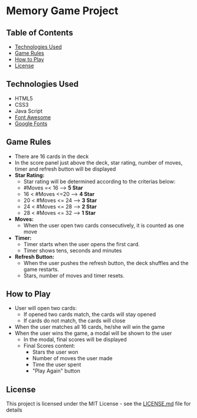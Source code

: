 # Memory Game Project

## Table of Contents
* [Technologies Used](#technologies-used)
* [Game Rules](#game-rules)
* [How to Play](#how-to-play)
* [License](#license)

## Technologies Used

* HTML5
* CSS3
* Java Script
* [Font Awesome](https://maxcdn.bootstrapcdn.com/font-awesome/4.6.1/css/font-awesome.min.css)
* [Google Fonts](https://fonts.googleapis.com/css?family=Coda)

## Game Rules

* There are 16 cards in the deck
* In the score panel just above the deck, star rating, number of moves, timer and refresh button will be displayed
* **Star Rating:**
  - Star rating will be determined according to the criterias below:
  - #Moves =< 16  --> **5 Star**
  - 16 < #Moves <=20  --> **4 Star**
  - 20 < #Moves <= 24  --> **3 Star**
  - 24 < #Moves <= 28  --> **2 Star**
  - 28 < #Moves <= 32  --> **1 Star**
* **Moves:**
  - When the user open two cards consecutively, it is counted as one move
* **Timer:**
  - Timer starts when the user opens the first card.
  - Timer shows tens, seconds and minutes
* **Refresh Button:**
  - When the user pushes the refresh button, the deck shuffles and the game restarts.
  - Stars, number of moves and timer resets.

## How to Play

* User will open two cards:
  - If opened two cards match, the cards will stay opened
  - If cards do not match, the cards will close
* When the user matches all 16 cards, he/she will win the game
* When the user wins the game, a modal will be shown to the user
  - In the modal, final scores will be displayed
  - Final Scores content:
    - Stars the user won
    - Number of moves the user made
    - Time the user spent
    - "Play Again" button

## License

This project is licensed under the MIT License - see the [LICENSE.md](LICENSE.md) file for details
